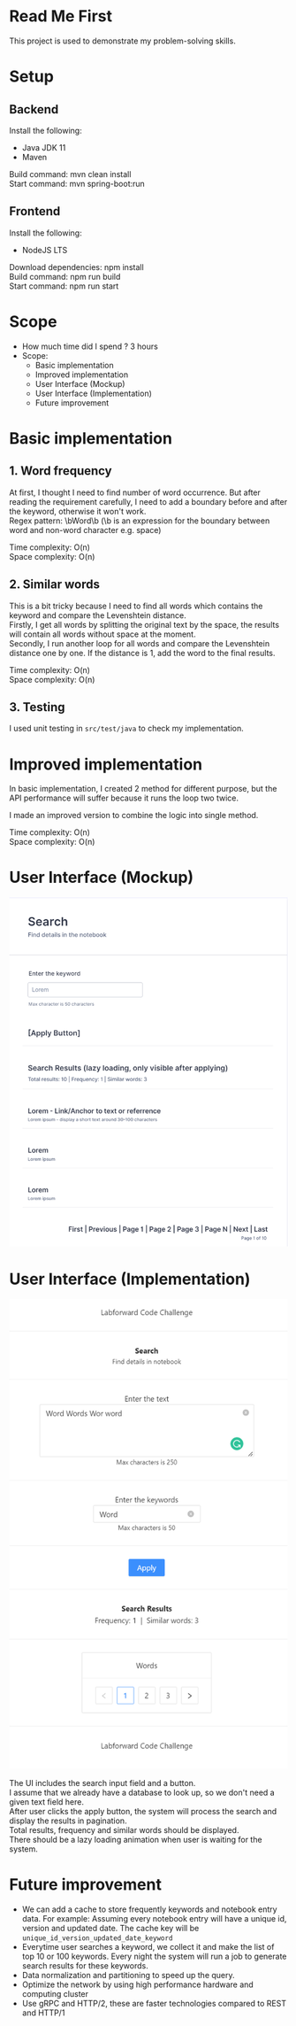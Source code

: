 # Read Me First
This project is used to demonstrate my problem-solving skills.

# Setup
## Backend
Install the following:
- Java JDK 11
- Maven

Build command: mvn clean install  
Start command: mvn spring-boot:run  

## Frontend
Install the following:
- NodeJS LTS

Download dependencies: npm install  
Build command: npm run build  
Start command: npm run start  

# Scope
* How much time did I spend ? 3 hours
* Scope: 
  * Basic implementation
  * Improved implementation
  * User Interface (Mockup)
  * User Interface (Implementation)
  * Future improvement


# Basic implementation
## 1. Word frequency
At first, I thought I need to find number of word occurrence. But after reading the requirement carefully, I need to add a boundary before and after the keyword, otherwise it won't work.  
Regex pattern: \bWord\b 
(\b is an expression for the boundary between word and non-word character e.g. space)

Time complexity: O(n)  
Space complexity: O(n)  

## 2. Similar words
This is a bit tricky because I need to find all words which contains the keyword and compare the Levenshtein distance.  
Firstly, I get all words by splitting the original text by the space, the results will contain all words without space at the moment.  
Secondly, I run another loop for all words and compare the Levenshtein distance one by one. If the distance is 1, add the word to the final results.  

Time complexity: O(n)  
Space complexity: O(n)

## 3. Testing
I used unit testing in `src/test/java` to check my implementation.  

# Improved implementation
In basic implementation, I created 2 method for different purpose, but the API performance will suffer because it runs the loop two twice.

I made an improved version to combine the logic into single method.  

Time complexity: O(n)  
Space complexity: O(n)

# User Interface (Mockup)
![user interface](user-interface.png)

# User Interface (Implementation)
![user interface](user-interface-2.png)


The UI includes the search input field and a button.   
I assume that we already have a database to look up, so we don't need a given text field here.  
After user clicks the apply button, the system will process the search and display the results in pagination.  
Total results, frequency and similar words should be displayed.  
There should be a lazy loading animation when user is waiting for the system.  


# Future improvement
- We can add a cache to store frequently keywords and notebook entry data. For example: Assuming every notebook entry will have a unique id, version and updated date. The cache key will be `unique_id_version_updated_date_keyword`
- Everytime user searches a keyword, we collect it and make the list of top 10 or 100 keywords. Every night the system will run a job to generate search results for these keywords.
- Data normalization and partitioning to speed up the query.
- Optimize the network by using high performance hardware and computing cluster
- Use gRPC and HTTP/2, these are faster technologies compared to REST and HTTP/1


